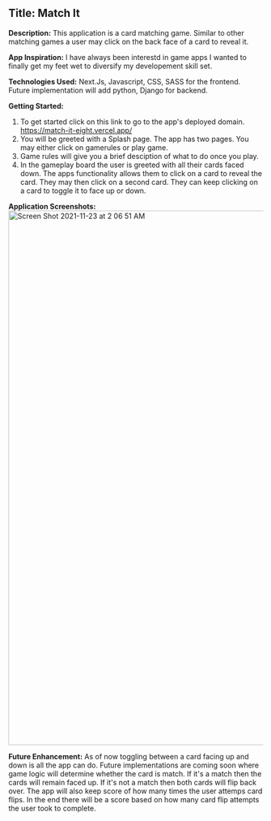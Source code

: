 ## Title: **Match It**

**Description:**
  This application is a card matching game. Similar to other matching games a user may click on the back face of a card to reveal it.

**App Inspiration:**
  I have always been interestd in game apps I wanted to finally get my feet wet to diversify my developement skill set.

**Technologies Used:**
  Next.Js, Javascript, CSS, SASS for the frontend. Future implementation will add python, Django for backend.

**Getting Started:**
  1. To get started click on this link to go to the app's deployed domain.
  https://match-it-eight.vercel.app/
  2. You will be greeted with a Splash page. The app has two pages. You may either click on gamerules or play game. 
  3. Game rules will give you a brief desciption of what to do once you play.
  4. In the gameplay board the user is greeted with all their cards faced down. The apps functionality allows them to click on a card to reveal the card. They may then click on a second card. They can keep clicking on a card to toggle it to face up or down.

**Application Screenshots:**
    <img width="1054" alt="Screen Shot 2021-11-23 at 2 06 51 AM" src="https://user-images.githubusercontent.com/78382082/142985777-7a637bbf-b250-4086-b709-2c7625d2cca5.png">

    

  **Future Enhancement:**
  As of now toggling between a card facing up and down is all the app can do. Future implementations are coming soon where game logic will determine whether the card is match. If it's a match then the cards will remain faced up. If it's not a match then both cards will flip back over. The app will also keep score of how many times the user attemps card flips. In the end there will be a score based on how many card flip attempts the user took to complete.
